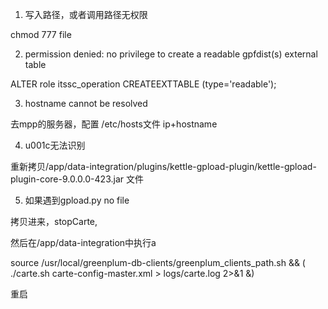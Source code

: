1. 写入路径，或者调用路径无权限

chmod 777 file 

2. permission denied: no privilege to create a readable gpfdist(s) external table

ALTER role itssc_operation CREATEEXTTABLE (type='readable');

3. hostname cannot be resolved

去mpp的服务器，配置 /etc/hosts文件 ip+hostname

4. u001c无法识别

重新拷贝/app/data-integration/plugins/kettle-gpload-plugin/kettle-gpload-plugin-core-9.0.0.0-423.jar 文件

5. 如果遇到gpload.py no file

拷贝进来，stopCarte,

然后在/app/data-integration中执行a

source /usr/local/greenplum-db-clients/greenplum_clients_path.sh && ( ./carte.sh carte-config-master.xml > logs/carte.log 2>&1 &)

重启

